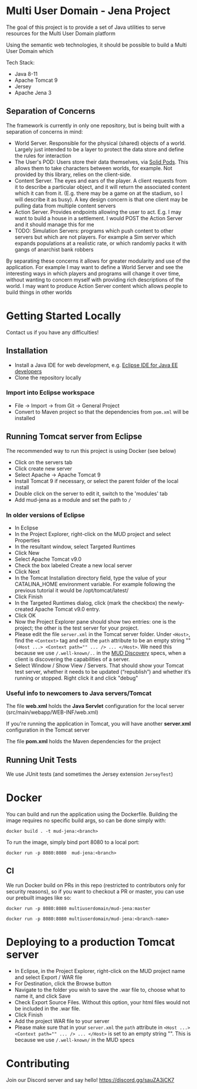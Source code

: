 

# Multi User Domain - Jena Project

The goal of this project is to provide a set of Java utilities to serve resources for the Multi User Domain platform

Using the semantic web technologies, it should be possible to build a Multi User Domain which 

Tech Stack:
* Java 8-11
* Apache Tomcat 9
* Jersey
* Apache Jena 3

## Separation of Concerns

The framework is currently in only one repository, but is being built with a separation of concerns in mind:

* World Server. Responsible for the physical (shared) objects of a world. Largely just intended to be a layer to protect the data store and define the rules for interaction
* The User's POD: Users store their data themselves, via [Solid Pods](https://inrupt.com/solid/). This allows them to take characters between worlds, for example. Not provided by this library, relies on the client-side.
* Content Server. The eyes and ears of the player. A client requests from it to describe a particular object, and it will return the associated content which it can from it. (E.g. there may be a game on at the stadium, so I will describe it as busy). A key design concern is that one client may be pulling data from multiple content servers
* Action Server. Provides endpoints allowing the user to act. E.g. I may want to build a house in a settlement. I would POST the Action Server and it should manage this for me
* TODO: Simulation Servers: programs which push content to other servers but which are not players. For example a Sim server which expands populations at a realistic rate, or which randomly packs it with gangs of anarchist bank robbers

By separating these concerns it allows for greater modularity and use of the application. For example I may want to define a World Server and see the interesting ways in which players and programs will change it over time, without wanting to concern myself with providing rich descriptions of the world. I may want to produce Action Server content which allows people to build things in other worlds

# Getting Started Locally

Contact us if you have any difficulties!

## Installation

* Install a Java IDE for web development, e.g. [Eclipse IDE for Java EE developers](https://www.eclipse.org/downloads/packages/release/2021-06/r/eclipse-ide-enterprise-java-and-web-developers)
* Clone the repository locally

### Import into Eclipse workspace

* File -> Import -> from Git -> General Project
* Convert to Maven project so that the dependencies from `pom.xml` will be installed

## Running Tomcat server from Eclipse

The recommended way to run this project is using Docker (see below)

* Click on the servers tab
* Click create new server
* Select Apache -> Apache Tomcat 9
* Install Tomcat 9 if necessary, or select the parent folder of the local install
* Double click on the server to edit it, switch to the 'modules' tab
* Add mud-jena as a module and set the path to `/`

### In older versions of Eclipse

* In Eclipse
* In the Project Explorer, right-click on the MUD project and select Properties
* In the resultant window, select Targeted Runtimes
* Click New
* Select Apache Tomcat v9.0
* Check the box labeled Create a new local server
* Click Next
* In the Tomcat Installation directory field, type the value of your CATALINA_HOME environment variable. For example following the previous tutorial it would be /opt/tomcat/latest/
* Click Finish
* In the Targeted Runtimes dialog, click (mark the checkbox) the newly-created Apache Tomcat v9.0 entry.
* Click OK
* Now the Project Explorer pane should show two entries: one is the project; the other is the test server for your project.
* Please edit the file `server.xml` in the Tomcat server folder. Under `<Host>`, find the `<Context>` tag and edit the `path` attribute to be an empty string "" (`<Host ...> <Context path="" ... /> ... </Host>`. We need this because we use `/.well-known/..` in the [MUD Discovery](https://multi-user-domain.github.io/docs/02-server-discovery.html) specs, when a client is discovering the capabilities of a server.
* Select Window / Show View / Servers. That should show your Tomcat test server, whether it needs to be updated (“republish”) and whether it’s running or stopped. Right click it and click "debug"

### Useful info to newcomers to Java servers/Tomcat

The file **web.xml** holds the **Java Servlet** configuration for the local server (src/main/webapp/WEB-INF/web.xml)

If you're running the application in Tomcat, you will have another **server.xml** configuration in the Tomcat server

The file **pom.xml** holds the Maven dependencies for the project

## Running Unit Tests

We use JUnit tests (and sometimes the Jersey extension `JerseyTest`)

# Docker

You can build and run the application using the Dockerfile. Building the image requires no specific build args, so can be done simply with:
```
docker build . -t mud-jena:<branch>
```

To run the image, simply bind port 8080 to a local port:
```
docker run -p 8080:8080  mud-jena:<branch>
```

## CI

We run Docker build on PRs in this repo (restricted to contributors only for security reasons), so if you want to checkout a PR or master, you can use our prebuilt images like so:
```
docker run -p 8080:8080 multiuserdomain/mud-jena:master

docker run -p 8080:8080 multiuserdomain/mud-jena:<branch-name>
```

# Deploying to a production Tomcat server

* In Eclipse, in the Project Explorer, right-click on the MUD project name and select Export / WAR file
* For Destination, click the Browse button
* Navigate to the folder you wish to save the .war file to, choose what to name it, and click Save
* Check Export Source Files. Without this option, your html files would not be included in the .war file.
* Click Finish
* Add the project WAR file to your server
* Please make sure that in your `server.xml` the `path` attribute in `<Host ...> <Context path="" ... /> ... </Host>` is set to an empty string "". This is because we use `/.well-known/` in the MUD specs

# Contributing

Join our Discord server and say hello! https://discord.gg/sauZA3jCK7
